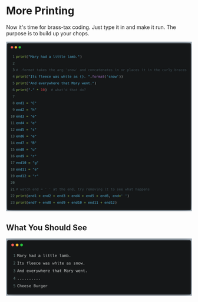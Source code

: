# More Printing

Now it's time for brass-tax coding. Just type it in and make it run.
The purpose is to build up your chops.

![ex07.png](../assets/ex07/ex07.png)

## What You Should See

![bash07.png](../assets/ex07/bash07.png)